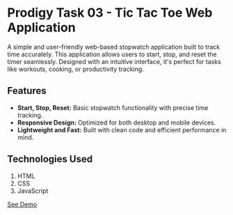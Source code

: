 # Prodigy Task 03 - Tic Tac Toe Web Application

A simple and user-friendly web-based stopwatch application built to track time accurately. This application allows users to start, stop, and reset the timer seamlessly. Designed with an intuitive interface, it's perfect for tasks like workouts, cooking, or productivity tracking.

## Features

- **Start, Stop, Reset:** Basic stopwatch functionality with precise time tracking.
- **Responsive Design:** Optimized for both desktop and mobile devices.
- **Lightweight and Fast:** Built with clean code and efficient performance in mind.

## Technologies Used

1. HTML  
2. CSS  
3. JavaScript  

[See Demo](http://127.0.0.1:5500/index.html)


